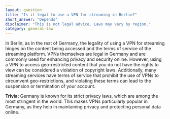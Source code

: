 ```yaml
---
layout: question
title: "Is it legal to use a VPN for streaming in Berlin?"
short_answer: "Depends"
disclaimer: "This is not legal advice. Laws may vary by region."
category: general-law
---
```

In Berlin, as in the rest of Germany, the legality of using a VPN for streaming hinges on the content being accessed and the terms of service of the streaming platform. VPNs themselves are legal in Germany and are commonly used for enhancing privacy and security online. However, using a VPN to access geo-restricted content that you do not have the rights to view can be considered a violation of copyright laws. Additionally, many streaming services have terms of service that prohibit the use of VPNs to circumvent geo-restrictions, and violating these terms can lead to the suspension or termination of your account.

**Trivia:** Germany is known for its strict privacy laws, which are among the most stringent in the world. This makes VPNs particularly popular in Germany, as they help in maintaining privacy and protecting personal data online.
